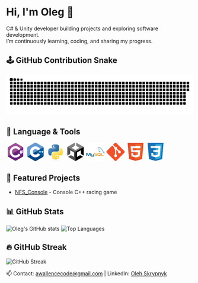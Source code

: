# Hi, I'm Oleg 👋
C# & Unity developer building projects and exploring software development.  
I’m continuously learning, coding, and sharing my progress.

## 🕹 GitHub Contribution Snake
![snake gif](https://github.com/AwaIIenceCode/AwaIIenceCode/blob/output/github-contribution-grid-snake.svg)

## 🧰 Language & Tools
<div>
<img src="https://github.com/devicons/devicon/blob/master/icons/csharp/csharp-original.svg" alt="C#" width="50"/>
<img src="https://github.com/devicons/devicon/blob/master/icons/cplusplus/cplusplus-original.svg" alt="C++" width="50"/>
<img src="https://github.com/devicons/devicon/blob/master/icons/python/python-original.svg" alt="Python" width="50"/>
<img src="https://github.com/devicons/devicon/blob/master/icons/unity/unity-original.svg" alt="Unity" width="50"/>
<img src="https://github.com/devicons/devicon/blob/master/icons/mysql/mysql-original-wordmark.svg" alt="MS SQL" width="50"/>
<img src="https://github.com/devicons/devicon/blob/master/icons/git/git-original.svg" alt="Git" width="50"/>
<img src="https://github.com/devicons/devicon/blob/master/icons/html5/html5-original.svg" alt="HTML" width="50"/>
<img src="https://github.com/devicons/devicon/blob/master/icons/css3/css3-original.svg" alt="CSS" width="50"/>
</div>


## 📂 Featured Projects
- [NFS_Console](https://github.com/AwaIIenceCode/NFS_Console) - Console C++ racing game

## 📊 GitHub Stats
![Oleg's GitHub stats](https://github-readme-stats.vercel.app/api?username=AwaIIenceCode&show_icons=true&hide_border=true&theme=radical)
![Top Languages](https://github-readme-stats.vercel.app/api/top-langs/?username=AwaIIenceCode&layout=compact&hide_border=true)

## 🔥 GitHub Streak
![GitHub Streak](https://github-readme-streak-stats.herokuapp.com/?user=AwaIIenceCode&theme=radical)

📫 Contact: awallencecode@gmail.com | LinkedIn: [Oleh Skrypnyk](https://www.linkedin.com/in/oleh-skrypnyk-zakrevskiy-154739333/)
